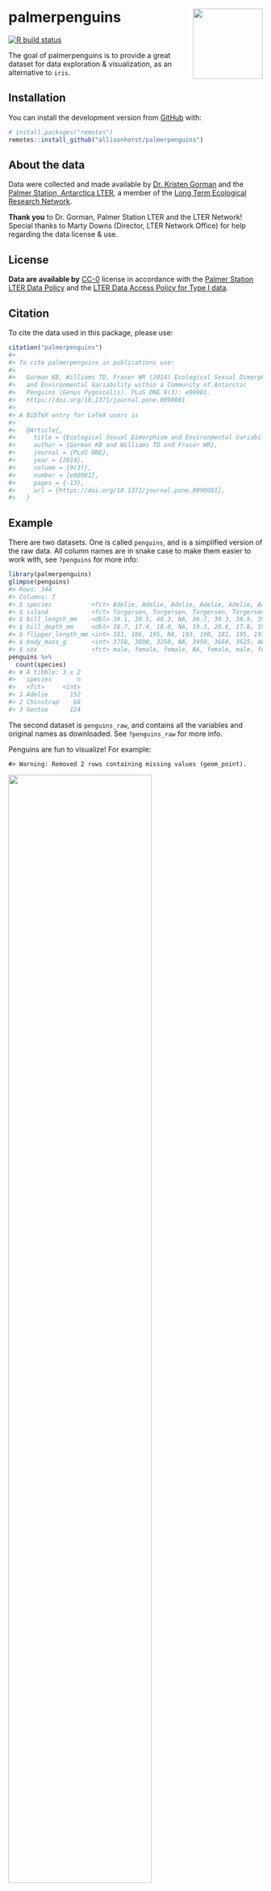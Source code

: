 
<!-- README.md is generated from README.Rmd. Please edit that file -->

# palmerpenguins <a href='https://allisonhorst.github.com/palmerpenguins'><img src='man/figures/logo.png' align="right" height="138.5" /></a>

<!-- badges: start -->

[![R build
status](https://github.com/allisonhorst/palmerpenguins/workflows/R-CMD-check/badge.svg)](https://github.com/allisonhorst/palmerpenguins/actions)
<!-- badges: end -->

The goal of palmerpenguins is to provide a great dataset for data
exploration & visualization, as an alternative to `iris`.

## Installation

<!--You can install the released version of palmerpenguins from [CRAN](https://CRAN.R-project.org) with:

``` r
install.packages("palmerpenguins")
```
-->

You can install the development version from
[GitHub](https://github.com/) with:

``` r
# install.packages("remotes")
remotes::install_github("allisonhorst/palmerpenguins")
```

## About the data

Data were collected and made available by [Dr. Kristen
Gorman](https://www.uaf.edu/cfos/people/faculty/detail/kristen-gorman.php)
and the [Palmer Station, Antarctica LTER](https://pal.lternet.edu/), a
member of the [Long Term Ecological Research
Network](https://lternet.edu/).

**Thank you** to Dr. Gorman, Palmer Station LTER and the LTER Network\!
Special thanks to Marty Downs (Director, LTER Network Office) for help
regarding the data license & use.

## License

**Data are available by**
[CC-0](https://creativecommons.org/share-your-work/public-domain/cc0/)
license in accordance with the [Palmer Station LTER Data
Policy](http://pal.lternet.edu/data/policies) and the [LTER Data Access
Policy for Type I data](https://lternet.edu/data-access-policy/).

## Citation

To cite the data used in this package, please use:

``` r
citation("palmerpenguins")
#> 
#> To cite palmerpenguins in publications use:
#> 
#>   Gorman KB, Williams TD, Fraser WR (2014) Ecological Sexual Dimorphism
#>   and Environmental Variability within a Community of Antarctic
#>   Penguins (Genus Pygoscelis). PLoS ONE 9(3): e90081.
#>   https://doi.org/10.1371/journal.pone.0090081
#> 
#> A BibTeX entry for LaTeX users is
#> 
#>   @Article{,
#>     title = {Ecological Sexual Dimorphism and Environmental Variability within a Community of Antarctic Penguins (Genus Pygoscelis)},
#>     author = {Gorman KB and Williams TD and Fraser WR},
#>     journal = {PLoS ONE},
#>     year = {2014},
#>     volume = {9(3)},
#>     number = {e90081},
#>     pages = {-13},
#>     url = {https://doi.org/10.1371/journal.pone.0090081},
#>   }
```

## Example

There are two datasets. One is called `penguins`, and is a simplified
version of the raw data. All column names are in snake case to make them
easier to work with, see `?penguins` for more info:

``` r
library(palmerpenguins)
glimpse(penguins)
#> Rows: 344
#> Columns: 7
#> $ species           <fct> Adelie, Adelie, Adelie, Adelie, Adelie, Adelie, Ade…
#> $ island            <fct> Torgersen, Torgersen, Torgersen, Torgersen, Torgers…
#> $ bill_length_mm    <dbl> 39.1, 39.5, 40.3, NA, 36.7, 39.3, 38.9, 39.2, 34.1,…
#> $ bill_depth_mm     <dbl> 18.7, 17.4, 18.0, NA, 19.3, 20.6, 17.8, 19.6, 18.1,…
#> $ flipper_length_mm <int> 181, 186, 195, NA, 193, 190, 181, 195, 193, 190, 18…
#> $ body_mass_g       <int> 3750, 3800, 3250, NA, 3450, 3650, 3625, 4675, 3475,…
#> $ sex               <fct> male, female, female, NA, female, male, female, mal…
penguins %>% 
  count(species)
#> # A tibble: 3 x 2
#>   species       n
#>   <fct>     <int>
#> 1 Adelie      152
#> 2 Chinstrap    68
#> 3 Gentoo      124
```

The second dataset is `penguins_raw`, and contains all the variables and
original names as downloaded. See `?penguins_raw` for more info.

Penguins are fun to visualize\! For example:

    #> Warning: Removed 2 rows containing missing values (geom_point).

<img src="man/figures/README-mass-flipper-1.png" width="75%" />

## Supplemental artwork

If you use this artwork, please cite with: “Artwork by @allison\_horst”.

### Meet the Palmer penguins

<img src="vignettes/articles/img/lter_penguins.png" width="100%" style="display: block; margin: auto;" />

### What are culmen length & depth?

The culmen is the upper ridge of a bird’s bill. In the simplified
`penguins` data, culmen length and depth are renamed as variables
`bill_length_mm` and `bill_depth_mm` to be more intuitive.

For this penguin data, the culmen (bill) length and depth are measured
as shown below (thanks Kristen Gorman for clarifying\!):

<img src="vignettes/articles/img/culmen_depth.png" width="100%" style="display: block; margin: auto;" />

## Additional data use information

Anyone interested in publishing the data should contact [Dr. Kristen
Gorman](https://www.uaf.edu/cfos/people/faculty/detail/kristen-gorman.php)
about analysis and working together on any final products.

From Gorman et al. (2014):

> “Data reported here are publicly available within the PAL-LTER data
> system (datasets \#219, 220, and 221):
> <http://oceaninformatics.ucsd.edu/datazoo/data/pallter/datasets>.
> Individuals interested in using these data are therefore expected to
> follow the US LTER Network’s Data Access Policy, Requirements and Use
> Agreement: <https://lternet.edu/data-access-policy/>.”

**Please cite data using the following:**

**Adélie penguins:**

  - Palmer Station Antarctica LTER and K. Gorman, 2020. Structural size
    measurements and isotopic signatures of foraging among adult male
    and female Adélie penguins (*Pygoscelis adeliae*) nesting along the
    Palmer Archipelago near Palmer Station, 2007-2009 ver 5.
    Environmental Data Initiative.
    <https://doi.org/10.6073/pasta/98b16d7d563f265cb52372c8ca99e60f>
    (Accessed 2020-06-08).

**Gentoo penguins:**

  - Palmer Station Antarctica LTER and K. Gorman, 2020. Structural size
    measurements and isotopic signatures of foraging among adult male
    and female Gentoo penguin (*Pygoscelis papua*) nesting along the
    Palmer Archipelago near Palmer Station, 2007-2009 ver 5.
    Environmental Data Initiative.
    <https://doi.org/10.6073/pasta/7fca67fb28d56ee2ffa3d9370ebda689>
    (Accessed 2020-06-08).

**Chinstrap penguins:**

  - Palmer Station Antarctica LTER and K. Gorman, 2020. Structural size
    measurements and isotopic signatures of foraging among adult male
    and female Chinstrap penguin (*Pygoscelis antarcticus*) nesting
    along the Palmer Archipelago near Palmer Station, 2007-2009 ver 6.
    Environmental Data Initiative.
    <https://doi.org/10.6073/pasta/c14dfcfada8ea13a17536e73eb6fbe9e>
    (Accessed 2020-06-08).

## Contributor Code of Conduct

Please note that the ‘palmerpenguins’ project is released with a
[Contributor Code of Conduct](CODE_OF_CONDUCT.md). By contributing to
this project, you agree to abide by its terms.
